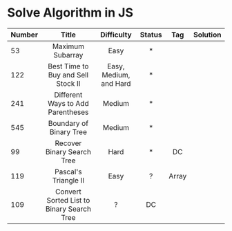 # Solve Algorithm in JS

| Number        |         Title |     Difficulty |          Status |  Tag               |   Solution          |
| ------------- |:-------------:|:--------------:| :--------------:|:------------------:|:-------------------:|
| 53            | Maximum Subarray| Easy         |  * | | |
| 122           | Best Time to Buy and Sell Stock II| Easy, Medium, and Hard         |  * | | |
| 241           | Different Ways to Add Parentheses|  Medium | * | | |
| 545           | Boundary of Binary Tree | Medium         |  * | | |
| 99            | Recover Binary Search Tree | Hard         |  * | DC | |
| 119           | Pascal's Triangle II | Easy         |  ? | Array | |
| 109           | Convert Sorted List to Binary Search Tree | ? | DC ||

